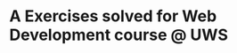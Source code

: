 A Exercises solved for Web Development course @ UWS
===================================================

